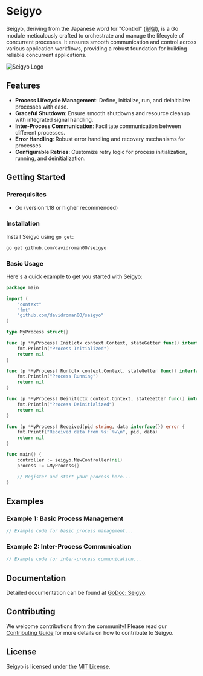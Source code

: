 # Seigyo

Seigyo, deriving from the Japanese word for "Control" (制御), is a Go module meticulously crafted to orchestrate and manage the lifecycle of concurrent processes. It ensures smooth communication and control across various application workflows, providing a robust foundation for building reliable concurrent applications.

![Seigyo Logo](path-to-your-logo-if-available)

## Features

- **Process Lifecycle Management**: Define, initialize, run, and deinitialize processes with ease.
- **Graceful Shutdown**: Ensure smooth shutdowns and resource cleanup with integrated signal handling.
- **Inter-Process Communication**: Facilitate communication between different processes.
- **Error Handling**: Robust error handling and recovery mechanisms for processes.
- **Configurable Retries**: Customize retry logic for process initialization, running, and deinitialization.

## Getting Started

### Prerequisites

- Go (version 1.18 or higher recommended)

### Installation

Install Seigyo using `go get`:

```sh
go get github.com/davidroman0O/seigyo
```

### Basic Usage

Here's a quick example to get you started with Seigyo:

```go
package main

import (
	"context"
	"fmt"
	"github.com/davidroman0O/seigyo"
)

type MyProcess struct{}

func (p *MyProcess) Init(ctx context.Context, stateGetter func() interface{}, stateMutator func(mutateFunc func(interface{}) interface{}), sender func(pid string, data interface{})) error {
	fmt.Println("Process Initialized")
	return nil
}

func (p *MyProcess) Run(ctx context.Context, stateGetter func() interface{}, stateMutator func(mutateFunc func(interface{}) interface{}), sender func(pid string, data interface{}), shutdownCh <-chan struct{}, errCh chan<- error) error {
	fmt.Println("Process Running")
	return nil
}

func (p *MyProcess) Deinit(ctx context.Context, stateGetter func() interface{}, stateMutator func(mutateFunc func(interface{}) interface{}), sender func(pid string, data interface{})) error {
	fmt.Println("Process Deinitialized")
	return nil
}

func (p *MyProcess) Received(pid string, data interface{}) error {
	fmt.Printf("Received data from %s: %v\n", pid, data)
	return nil
}

func main() {
	controller := seigyo.NewController(nil)
	process := &MyProcess{}

	// Register and start your process here...
}
```

## Examples

### Example 1: Basic Process Management

```go
// Example code for basic process management...
```

### Example 2: Inter-Process Communication

```go
// Example code for inter-process communication...
```

## Documentation

Detailed documentation can be found at [GoDoc: Seigyo](https://pkg.go.dev/github.com/davidroman0O/seigyo).

## Contributing

We welcome contributions from the community! Please read our [Contributing Guide](CONTRIBUTING.md) for more details on how to contribute to Seigyo.

## License

Seigyo is licensed under the [MIT License](LICENSE).
